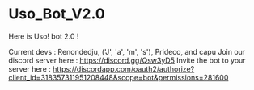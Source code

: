# Uso_Bot_V2.0
Here is Uso! bot 2.0 !

Current devs : Renondedju, ('J', 'a', 'm', 's'), Prideco, and capu
Join our discord server here : https://discord.gg/Qsw3yD5
Invite the bot to your server here :  https://discordapp.com/oauth2/authorize?client_id=318357311951208448&scope=bot&permissions=281600
